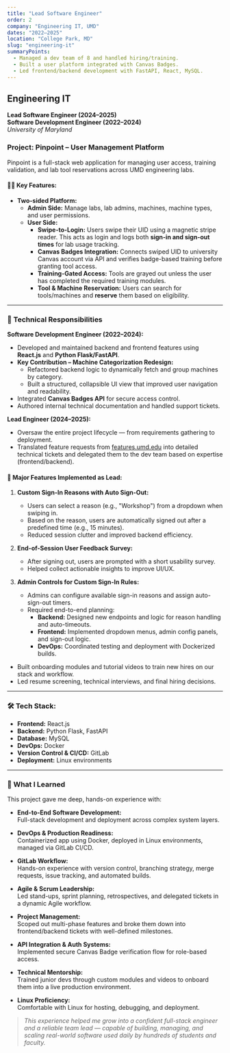 ```yaml
---
title: "Lead Software Engineer"
order: 2
company: "Engineering IT, UMD"
dates: "2022–2025"
location: "College Park, MD"
slug: "engineering-it"
summaryPoints:
  - Managed a dev team of 8 and handled hiring/training.
  - Built a user platform integrated with Canvas Badges.
  - Led frontend/backend development with FastAPI, React, MySQL.
---
```

## Engineering IT  
**Lead Software Engineer (2024–2025)**  
**Software Development Engineer (2022–2024)**  
_University of Maryland_

### Project: Pinpoint – User Management Platform

Pinpoint is a full-stack web application for managing user access, training validation, and lab tool reservations across UMD engineering labs.

#### 👨‍💻 Key Features:
- **Two-sided Platform:**
  - **Admin Side:** Manage labs, lab admins, machines, machine types, and user permissions.
  - **User Side:**  
    - **Swipe-to-Login:** Users swipe their UID using a magnetic stripe reader. This acts as login and logs both **sign-in and sign-out times** for lab usage tracking.  
    - **Canvas Badges Integration:** Connects swiped UID to university Canvas account via API and verifies badge-based training before granting tool access.  
    - **Training-Gated Access:** Tools are grayed out unless the user has completed the required training modules.  
    - **Tool & Machine Reservation:** Users can search for tools/machines and **reserve** them based on eligibility.

---

### 🔧 Technical Responsibilities

**Software Development Engineer (2022–2024):**
- Developed and maintained backend and frontend features using **React.js** and **Python Flask/FastAPI**.
- **Key Contribution – Machine Categorization Redesign:**
  - Refactored backend logic to dynamically fetch and group machines by category.
  - Built a structured, collapsible UI view that improved user navigation and readability.
- Integrated **Canvas Badges API** for secure access control.
- Authored internal technical documentation and handled support tickets.

**Lead Engineer (2024–2025):**
- Oversaw the entire project lifecycle — from requirements gathering to deployment.
- Translated feature requests from [features.umd.edu](https://features.umd.edu) into detailed technical tickets and delegated them to the dev team based on expertise (frontend/backend).

#### 🧠 Major Features Implemented as Lead:
1. **Custom Sign-In Reasons with Auto Sign-Out:**
   - Users can select a reason (e.g., "Workshop") from a dropdown when swiping in.
   - Based on the reason, users are automatically signed out after a predefined time (e.g., 15 minutes).
   - Reduced session clutter and improved backend efficiency.

2. **End-of-Session User Feedback Survey:**
   - After signing out, users are prompted with a short usability survey.
   - Helped collect actionable insights to improve UI/UX.

3. **Admin Controls for Custom Sign-In Rules:**
   - Admins can configure available sign-in reasons and assign auto-sign-out timers.
   - Required end-to-end planning:
     - **Backend:** Designed new endpoints and logic for reason handling and auto-timeouts.
     - **Frontend:** Implemented dropdown menus, admin config panels, and sign-out logic.
     - **DevOps:** Coordinated testing and deployment with Dockerized builds.

- Built onboarding modules and tutorial videos to train new hires on our stack and workflow.
- Led resume screening, technical interviews, and final hiring decisions.

---

### 🛠️ Tech Stack:
- **Frontend:** React.js  
- **Backend:** Python Flask, FastAPI  
- **Database:** MySQL  
- **DevOps:** Docker  
- **Version Control & CI/CD:** GitLab  
- **Deployment:** Linux environments

---

### 🚀 What I Learned

This project gave me deep, hands-on experience with:

- **End-to-End Software Development:**  
  Full-stack development and deployment across complex system layers.

- **DevOps & Production Readiness:**  
  Containerized app using Docker, deployed in Linux environments, managed via GitLab CI/CD.

- **GitLab Workflow:**  
  Hands-on experience with version control, branching strategy, merge requests, issue tracking, and automated builds.

- **Agile & Scrum Leadership:**  
  Led stand-ups, sprint planning, retrospectives, and delegated tickets in a dynamic Agile workflow.

- **Project Management:**  
  Scoped out multi-phase features and broke them down into frontend/backend tickets with well-defined milestones.

- **API Integration & Auth Systems:**  
  Implemented secure Canvas Badge verification flow for role-based access.

- **Technical Mentorship:**  
  Trained junior devs through custom modules and videos to onboard them into a live production environment.

- **Linux Proficiency:**  
  Comfortable with Linux for hosting, debugging, and deployment.

> _This experience helped me grow into a confident full-stack engineer and a reliable team lead — capable of building, managing, and scaling real-world software used daily by hundreds of students and faculty._
